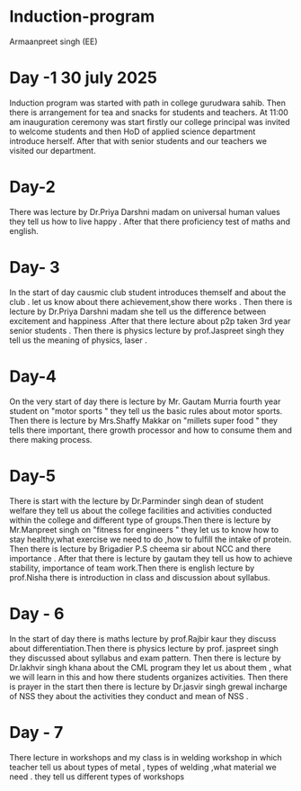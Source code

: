 # Induction-program
Armaanpreet singh (EE)
# Day -1 30 july 2025
Induction program was started with path in college gurudwara sahib. Then there is arrangement for tea and snacks for students and teachers. At 11:00 am inauguration ceremony was start firstly our college principal was invited to welcome students and then HoD of applied science department introduce herself. After that with senior students and our teachers we visited our department. 
# Day-2 
There was lecture by Dr.Priya Darshni madam on universal human values they tell us how to live happy . After that there proficiency test of maths and english. 
# Day- 3 
In the start of day causmic club student introduces themself  and about the club . let us know about there achievement,show there works . Then there is lecture by Dr.Priya Darshni madam she tell us the difference between excitement and happiness .After that there lecture about p2p taken 3rd year senior students . Then there is physics lecture by prof.Jaspreet singh they tell us the meaning of physics, laser .
# Day-4
On the very start of day there is lecture by Mr. Gautam Murria fourth year student on "motor sports " they tell us the basic rules about motor sports. Then there is lecture by Mrs.Shaffy Makkar on "millets super food " they tells there important, there growth processor and how to consume them and there making process.
# Day-5 
There is start with the lecture by Dr.Parminder singh dean of student welfare they tell us about the college facilities and activities conducted within the college and different type of groups.Then there is lecture by Mr.Manpreet singh on "fitness for engineers " they let us to know how to stay healthy,what exercise we need to do ,how to fulfill the intake of protein. Then there is lecture by Brigadier P.S cheema sir about NCC and there importance . After that there is lecture by gautam they tell us how to achieve stability, importance of team work.Then there is english lecture by prof.Nisha there is introduction in class and discussion about syllabus. 
# Day - 6
In the start of day there is maths lecture by prof.Rajbir kaur they discuss about differentiation.Then there is physics lecture by prof. jaspreet singh they discussed about syllabus and exam pattern. Then there is lecture by Dr.lakhvir singh khana about the CML program they let us about them , what we will learn in this and how there students organizes activities. Then there is prayer in the start then there is lecture by Dr.jasvir singh grewal incharge of NSS they about the activities they conduct and mean of NSS .
# Day - 7 
There lecture in workshops and my class is in welding workshop in which teacher tell us about types of metal , types of welding ,what material we need . they tell us different types of workshops
